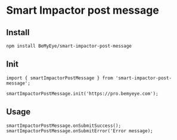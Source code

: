 # Smart Impactor post message

## Install
```
npm install BeMyEye/smart-impactor-post-message
```

## Init
```
import { smartImpactorPostMessage } from 'smart-impactor-post-message'; 

smartImpactorPostMessage.init('https://pro.bemyeye.com');
```

## Usage
```
smartImpactorPostMessage.onSubmitSuccess();
smartImpactorPostMessage.onSubmitError('Error message);
```

